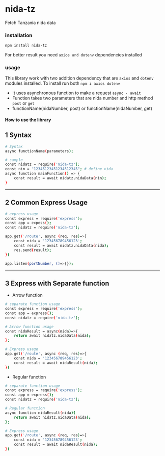 # nida-tz
Fetch Tanzania nida data

### installation
```bash
npm install nida-tz
```

For better result you need `axios and dotenv` dependencies installed

### usage
This library work with two addition dependency that are ` axios ` and ` dotenv ` modules installed. To install run both ` npm i axios dotenv `
- It uses asynchronous function to make a request ` async - await `
- Function takes two parameters that are nida number and http method ` post ` or ` get `
- functionName(nidaNumber, post)  or functionName(nidaNumber, get)

#### How to use the library

## 1 Syntax
```bash
# Syntax
async functionName(parameters);

# sample
const nidatz = require('nida-tz');
const nin = "12345123451234512345"; # define nida
async function mainFunction() => {
    const result = await nidatz.nidaData(nin);
}
```

---


## 2 Common Express Usage
```bash
# express usage
const express = require('express');
const app = expess();
const nidatz = require('nida-tz');

app.get('/route', async (req, res)=>{
    const nida = '123456789456123';
    const result = await nidatz.nidaData(nida);
    res.send(result);
})

app.listen(portNumber, ()=>{});
```

---

## 3 Express with Separate function
- Arrow function
```bash
# separate function usage
const express = require('express');
const app = express();
const nidatz = require('nida-tz');

# Arrow function usage
const nidaResult = async(nida)=>{
    return await nidatz.nidaData(nida);
};

# Express usage
app.get('/route', async (req, res)=>{
    const nida = '123456789456123';
    const result = await nidaResult(nida);
})
```

- Regular function
```bash
# separate function usage
const express = require('express');
const app = express();
const nidatz = require('nida-tz');

# Regular function
async function nidaResult(nida){
    return await nidatz.nidaData(nida);
};

# Express usage
app.get('/route', async (req, res)=>{
    const nida = '123456789456123';
    const result = await nidaResult(nida);
})
```